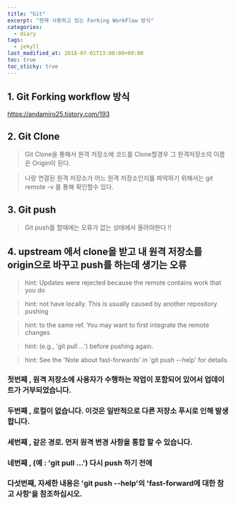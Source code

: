 ```yaml
---
title: "Git"
excerpt: "현재 사용하고 있는 Forking WorkFlow 방식"
categories:
  - diary
tags:
  - jekyll
last_modified_at: 2018-07-01T13:00:00+09:00
toc: true
toc_sticky: true
---
```


## 1. Git Forking workflow 방식

https://andamiro25.tistory.com/193

## 2. Git Clone 

> Git Clone을 통해서 원격 저장소에 코드를 Clone할경우 그 원격저장소의 이름은 Origin이 된다.

> 나랑 연결된 원격 저장소가 어느 원격 저장소인지를 파악하기 위해서는 git remote -v 를 통해 확인할수 있다.

## 3. Git push

> Git push를 할때에는 오류가 없는 상태에서 올려야한다 !!

## 4. upstream 에서 clone을 받고 내 원격 저장소를 origin으로 바꾸고 push를 하는데 생기는 오류 


>hint: Updates were rejected because the remote contains work that you do

>hint: not have locally. This is usually caused by another repository pushing

>hint: to the same ref. You may want to first integrate the remote changes

>hint: (e.g., 'git pull ...') before pushing again.

>hint: See the 'Note about fast-forwards' in 'git push --help' for details.



### 첫번째 , 원격 저장소에 사용자가 수행하는 작업이 포함되어 있어서 업데이트가 거부되었습니다.

### 두번째 , 로컬이 없습니다. 이것은 일반적으로 다른 저장소 푸시로 인해 발생합니다.

### 세번째 , 같은 경로. 먼저 원격 변경 사항을 통합 할 수 있습니다.

### 네번째 , (예 : 'git pull ...') 다시 push 하기 전에

### 다섯번째, 자세한 내용은 'git push --help'의 'fast-forward에 대한 참고 사항'을 참조하십시오.






